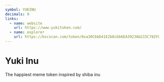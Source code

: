 ```yaml
---
symbol: YUKINU
decimals: 9
links:
  - name: website
    url: https://www.yukitoken.com/
  - name: explorer
    url: https://bscscan.com/token/0xa30CbbD41E2b8cbb6EA3923Ab215C782F8F9b51B
---
```


# Yuki Inu

The happiest meme token inspired by shiba inu
